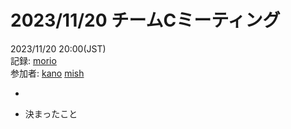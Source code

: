 # 2023/11/20 チームCミーティング
2023/11/20 20:00(JST) <br>
記録: [morio](https://github.com/m0rio0818) <br>
参加者: [kano](https://github.com/SouthernMinami) [mish](https://github.com/daxchx)

* 


* 決まったこと